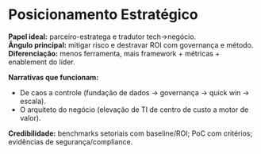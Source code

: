 # Posicionamento Estratégico

**Papel ideal:** parceiro-estratega e tradutor tech→negócio.  
**Ângulo principal:** mitigar risco e destravar ROI com governança e método.  
**Diferenciação:** menos ferramenta, mais framework + métricas + enablement do líder.

**Narrativas que funcionam:**  
- De caos a controle (fundação de dados → governança → quick win → escala).  
- O arquiteto do negócio (elevação de TI de centro de custo a motor de valor).

**Credibilidade:** benchmarks setoriais com baseline/ROI; PoC com critérios; evidências de segurança/compliance.
